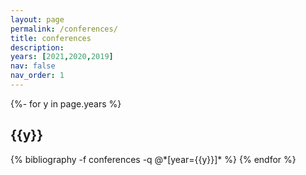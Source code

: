 ```yaml
---
layout: page
permalink: /conferences/
title: conferences
description:
years: [2021,2020,2019]
nav: false
nav_order: 1
---
```

 <!-- _pages/conferences.md -->
<div class="publications">

 {%- for y in page.years %}
   <h2 class="year">{{y}}</h2>
  {% bibliography -f conferences -q @*[year={{y}}]* %}
{% endfor %}

</div>
